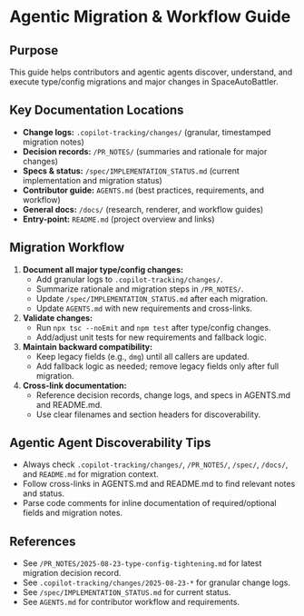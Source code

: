 # Agentic Migration & Workflow Guide

## Purpose

This guide helps contributors and agentic agents discover, understand, and execute type/config migrations and major changes in SpaceAutoBattler.

## Key Documentation Locations

- **Change logs:** `.copilot-tracking/changes/` (granular, timestamped migration notes)
- **Decision records:** `/PR_NOTES/` (summaries and rationale for major changes)
- **Specs & status:** `/spec/IMPLEMENTATION_STATUS.md` (current implementation and migration status)
- **Contributor guide:** `AGENTS.md` (best practices, requirements, and workflow)
- **General docs:** `/docs/` (research, renderer, and workflow guides)
- **Entry-point:** `README.md` (project overview and links)

## Migration Workflow

1. **Document all major type/config changes:**
   - Add granular logs to `.copilot-tracking/changes/`.
   - Summarize rationale and migration steps in `/PR_NOTES/`.
   - Update `/spec/IMPLEMENTATION_STATUS.md` after each migration.
   - Update `AGENTS.md` with new requirements and cross-links.
2. **Validate changes:**
   - Run `npx tsc --noEmit` and `npm test` after type/config changes.
   - Add/adjust unit tests for new requirements and fallback logic.
3. **Maintain backward compatibility:**
   - Keep legacy fields (e.g., `dmg`) until all callers are updated.
   - Add fallback logic as needed; remove legacy fields only after full migration.
4. **Cross-link documentation:**
   - Reference decision records, change logs, and specs in AGENTS.md and README.md.
   - Use clear filenames and section headers for discoverability.

## Agentic Agent Discoverability Tips

- Always check `.copilot-tracking/changes/`, `/PR_NOTES/`, `/spec/`, `/docs/`, and `README.md` for migration context.
- Follow cross-links in AGENTS.md and README.md to find relevant notes and status.
- Parse code comments for inline documentation of required/optional fields and migration notes.

## References

- See `/PR_NOTES/2025-08-23-type-config-tightening.md` for latest migration decision record.
- See `.copilot-tracking/changes/2025-08-23-*` for granular change logs.
- See `/spec/IMPLEMENTATION_STATUS.md` for current status.
- See `AGENTS.md` for contributor workflow and requirements.
